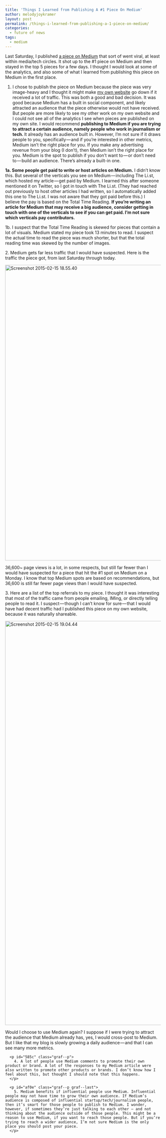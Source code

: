 ```yaml
---
title: 'Things I Learned from Publishing A #1 Piece On Medium'
author: melodyjoykramer
layout: post
permalink: /things-i-learned-from-publishing-a-1-piece-on-medium/
categories:
  - future of news
tags:
  - medium
---
```

<p id="0478" class="graf--p">
  Last Saturday, I published <a class="markup--anchor markup--p-anchor" href="https://medium.com/thelist/64-ways-to-think-about-a-news-homepage-223c01952d26" data-href="https://medium.com/thelist/64-ways-to-think-about-a-news-homepage-223c01952d26">a piece on Medium</a> that sort of went viral, at least within media/tech circles. It shot up to the #1 piece on Medium and then stayed in the top 5 pieces for a few days. I thought I would look at some of the analytics, and also some of what I learned from publishing this piece on Medium in the first place.
</p>

<ol class="postList">
  <li id="0034" class="graf--li">
    I chose to publish the piece on Medium because the piece was very image-heavy and I thought it might make <a class="markup--anchor markup--li-anchor" href="http://www.melodyjk.com/" target="_blank" rel="nofollow" data-href="http://www.melodyjk.com/">my own website</a> go down if it received a lot of traffic. This was both a good and bad decision. It was good because Medium has a built in social component, and likely attracted an audience that the piece otherwise would not have received. But people are more likely to see my other work on my own website and I could not see all of the analytics I see when pieces are published on my own site. I would recommend <strong class="markup--strong markup--li-strong">publishing to Medium if you are trying to attract a certain audience, namely people who work in journalism or tech. </strong>It already has an audience built in. However, I’m not sure if it draws people to you, specifically — and if you’re interested in other metrics, Medium isn’t the right place for you. If you make any advertising revenue from your blog (I don’t), then Medium isn’t the right place for you. Medium is the spot to publish if you don’t want to — or don’t need to — build an audience. There’s already a built-in one.
  </li>
</ol>

<p id="f0b9" class="graf--p">
  <strong class="markup--strong markup--p-strong">1a. Some people get paid to write or host articles on Medium.</strong> I didn’t know this. But several of the verticals you see on Medium — including The Li.st, which hosted my article — get paid by Medium. I learned this after someone mentioned it on Twitter, so I got in touch with The Li.st. (They had reached out previously to host other articles I had written, so I automatically added this one to The Li.st. I was not aware that they got paid before this.) I believe the pay is based on the Total Time Reading. <strong class="markup--strong markup--p-strong">If you’re writing an article for Medium that may receive a big audience, consider getting in touch with one of the verticals to see if you can get paid. I’m not sure which verticals pay contributors.</strong>
</p>

<p id="2d9e" class="graf--p">
  1b. I suspect that the Total Time Reading is skewed for pieces that contain a lot of visuals. Medium stated my piece took 13 minutes to read. I suspect the actual time to read the piece was much shorter, but that the total reading time was skewed by the number of images.
</p>

<p id="7332" class="graf--p">
  2. Medium gets far less traffic that I would have suspected. Here is the traffic the piece got, from last Saturday through today.
</p>

<p class="graf--p">
  <a href="http://www.melodyjk.com/wp-content/uploads/2015/02/Screenshot-2015-02-15-18.55.40.png"><img class=" size-full wp-image-514 aligncenter" src="http://www.melodyjk.com/wp-content/uploads/2015/02/Screenshot-2015-02-15-18.55.40.png" alt="Screenshot 2015-02-15 18.55.40" width="2474" height="954" /></a>
</p>

<p class="graf--p">
  <p id="ceae" class="graf--p">
    36,600~ page views is a lot, in some respects, but still far fewer than I would have suspected for a piece that hit the #1 spot on Medium on a Monday. I know that top Medium spots are based on recommendations, but 36,600 is still far fewer page views than I would have suspected.
  </p>
  
  <p id="2d71" class="graf--p">
    3. Here are a list of the top referrals to my piece. I thought it was interesting that most of the traffic came from people emailing, IMing, or directly telling people to read it. I suspect — though I can’t know for sure — that I would have had decent traffic had I published this piece on my own website, because it was naturally shareable.
  </p>
  
  <p class="graf--p">
    <a href="http://www.melodyjk.com/wp-content/uploads/2015/02/Screenshot-2015-02-15-19.04.44.png"><img class=" size-full wp-image-515 aligncenter" src="http://www.melodyjk.com/wp-content/uploads/2015/02/Screenshot-2015-02-15-19.04.44.png" alt="Screenshot 2015-02-15 19.04.44" width="532" height="1304" /></a>
  </p>
  
  <p class="graf--p">
    <p class="graf--p">
      <p id="26f7" class="graf--p">
        Would I choose to use Medium again? I suppose if I were trying to attract the audience that Medium already has, yes, I would cross-post to Medium. But I like that my blog is slowly growing a daily audience — and that I can see many more metrics.
      </p>
      
      <p id="585c" class="graf--p">
        4. A lot of people use Medium comments to promote their own product or brand. A lot of the responses to my Medium article were also written to promote other products or brands. I don’t know how I feel about this, but thought I should note that this happens.
      </p>
      
      <p id="af0e" class="graf--p graf--last">
        5. Medium benefits if influential people use Medium. Influential people may not have time to grow their own audience. If Medium’s audience is composed of influential startup/tech/journalism people, then it’s smart for those people to publish to Medium. I wonder, however, if sometimes they’re just talking to each other — and not thinking about the audience outside of those people. This might be a reason to use Medium, if you want to reach those people. But if you’re trying to reach a wider audience, I’m not sure Medium is the only place you should post your piece.
      </p>
